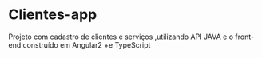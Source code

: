 # Clientes-app
Projeto com cadastro de clientes e serviços ,utilizando API JAVA e o front-end construído em Angular2 +e TypeScript
